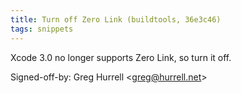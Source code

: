 ```yaml
---
title: Turn off Zero Link (buildtools, 36e3c46)
tags: snippets
---
```


Xcode 3.0 no longer supports Zero Link, so turn it off.

Signed-off-by: Greg Hurrell &lt;greg@hurrell.net&gt;
